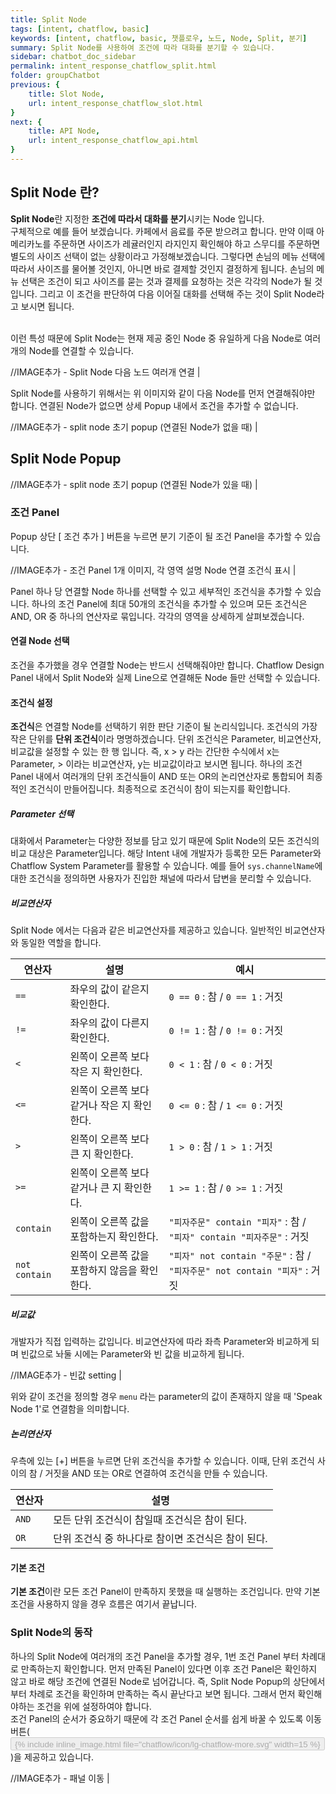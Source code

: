 ```yaml
---
title: Split Node
tags: [intent, chatflow, basic]
keywords: [intent, chatflow, basic, 챗플로우, 노드, Node, Split, 분기]
summary: Split Node를 사용하여 조건에 따라 대화를 분기할 수 있습니다.
sidebar: chatbot_doc_sidebar
permalink: intent_response_chatflow_split.html
folder: groupChatbot
previous: {
    title: Slot Node,
    url: intent_response_chatflow_slot.html
}
next: {
    title: API Node,
    url: intent_response_chatflow_api.html
}
---
```


## Split Node 란?

**Split Node**란 지정한 **조건에 따라서 대화를 분기**시키는 Node 입니다. <br/>
구체적으로 예를 들어 보겠습니다. 카페에서 음료를 주문 받으려고 합니다. 만약 이때 아메리카노를 주문하면 사이즈가 레귤러인지 라지인지 확인해야 하고 스무디를 주문하면 별도의 사이즈 선택이 없는 상황이라고 가정해보겠습니다. 그렇다면 손님의 메뉴 선택에 따라서 사이즈를 물어볼 것인지, 아니면 바로 결제할 것인지 결정하게 됩니다. 손님의 메뉴 선택은 조건이 되고 사이즈를 묻는 것과 결제를 요청하는 것은 각각의 Node가 될 것입니다. 그리고 이 조건을 판단하여 다음 이어질 대화를 선택해 주는 것이 Split Node라고 보시면 됩니다.<br/><br/>

이런 특성 때문에 Split Node는 현재 제공 중인 Node 중 유일하게 다음 Node로 여러 개의 Node를 연결할 수 있습니다.

//IMAGE추가 - Split Node 다음 노드 여러개 연결 |

Split Node를 사용하기 위해서는 위 이미지와 같이 다음 Node를 먼저 연결해줘야만 합니다. 연결된 Node가 없으면 상세 Popup 내에서 조건을 추가할 수 없습니다.

//IMAGE추가 - split node 초기 popup (연결된 Node가 없을 때) |

## Split Node Popup

//IMAGE추가 - split node 초기 popup (연결된 Node가 있을 때) |

### 조건 Panel

Popup 상단 [ 조건 추가 ] 버튼을 누르면 분기 기준이 될 조건 Panel을 추가할 수 있습니다.

//IMAGE추가 - 조건 Panel 1개 이미지, 각 영역 설명 Node 연결 조건식 표시 |

Panel 하나 당 연결할 Node 하나를 선택할 수 있고 세부적인 조건식을 추가할 수 있습니다. 하나의 조건 Panel에 최대 50개의 조건식을 추가할 수 있으며 모든 조건식은 AND, OR 중 하나의 연산자로 묶입니다. 각각의 영역을 상세하게 살펴보겠습니다.

#### 연결 Node 선택

조건을 추가했을 경우 연결할 Node는 반드시 선택해줘야만 합니다. Chatflow Design Panel 내에서 Split Node와 실제 Line으로 연결해둔 Node 들만 선택할 수 있습니다.

#### 조건식 설정

**조건식**은 연결할 Node를 선택하기 위한 판단 기준이 될 논리식입니다. 조건식의 가장 작은 단위를 **단위 조건식**이라 명명하겠습니다. 단위 조건식은 Parameter, 비교연산자, 비교값을 설정할 수 있는 한 행 입니다. 즉, x > y 라는 간단한 수식에서 x는 Parameter, > 이라는 비교연산자, y는 비교값이라고 보시면 됩니다. 하나의 조건 Panel 내에서 여러개의 단위 조건식들이 AND 또는 OR의 논리연산자로 통합되어 최종적인 조건식이 만들어집니다. 최종적으로 조건식이 참이 되는지를 확인합니다.

##### Parameter 선택

대화에서 Parameter는 다양한 정보를 담고 있기 때문에 Split Node의 모든 조건식의 비교 대상은 Parameter입니다. 해당 Intent 내에 개발자가 등록한 모든 Parameter와 Chatflow System Parameter를 활용할 수 있습니다. 예를 들어 `sys.channelName`에 대한 조건식을 정의하면 사용자가 진입한 채널에 따라서 답변을 분리할 수 있습니다.

##### 비교연산자

Split Node 에서는 다음과 같은 비교연산자를 제공하고 있습니다. 일반적인 비교연산자와 동일한 역할을 합니다.

| 연산자 | 설명 | 예시 |
|-----|-------|--------|
| `==` | 좌우의 값이 같은지 확인한다. | `0 == 0` : 참 / `0 == 1` : 거짓 |
| `!=` | 좌우의 값이 다른지 확인한다. | `0 != 1` : 참 / `0 != 0` : 거짓 |
| `<` | 왼쪽이 오른쪽 보다 작은 지 확인한다. | `0 < 1` : 참 / `0 < 0` : 거짓 |
| `<=` | 왼쪽이 오른쪽 보다 같거나 작은 지 확인한다. | `0 <= 0` : 참 / `1 <= 0` : 거짓 |
| `>` | 왼쪽이 오른쪽 보다 큰 지 확인한다. | `1 > 0` : 참 / `1 > 1` : 거짓 |
| `>=` | 왼쪽이 오른쪽 보다 같거나 큰 지 확인한다. | `1 >= 1` : 참 / `0 >= 1` : 거짓 |
| `contain` | 왼쪽이 오른쪽 값을 포함하는지 확인한다. | `"피자주문" contain "피자"` : 참 / `"피자" contain "피자주문"` : 거짓 |
| `not contain` | 왼쪽이 오른쪽 값을 포함하지 않음을 확인한다. | `"피자" not contain "주문"` : 참 / `"피자주문" not contain "피자"` : 거짓 |

##### 비교값

개발자가 직접 입력하는 값입니다. 비교연산자에 따라 좌측 Parameter와 비교하게 되며 빈값으로 놔둘 시에는 Parameter와 빈 값을 비교하게 됩니다.

//IMAGE추가 - 빈값 setting |

위와 같이 조건을 정의할 경우 `menu` 라는 parameter의 값이 존재하지 않을 때 'Speak Node 1'로 연결함을 의미합니다.

##### 논리연산자

우측에 있는 [+] 버튼을 누르면 단위 조건식을 추가할 수 있습니다. 이때, 단위 조건식 사이의 참 / 거짓을 AND 또는 OR로 연결하여 조건식을 만들 수 있습니다.

| 연산자 | 설명 |
|-----|-------|
| `AND` | 모든 단위 조건식이 참일때 조건식은 참이 된다. |
| `OR` | 단위 조건식 중 하나다로 참이면 조건식은 참이 된다. | 

#### 기본 조건

**기본 조건**이란 모든 조건 Panel이 만족하지 못했을 때 실행하는 조건입니다. 만약 기본 조건을 사용하지 않을 경우 흐름은 여기서 끝납니다.

### Split Node의 동작

하나의 Split Node에 여러개의 조건 Panel을 추가할 경우, 1번 조건 Panel 부터 차례대로 만족하는지 확인합니다. 먼저 만족된 Panel이 있다면 이후 조건 Panel은 확인하지 않고 바로 해당 조건에 연결된 Node로 넘어갑니다. 즉, Split Node Popup의 상단에서 부터 차례로 조건을 확인하며 만족하는 즉시 끝난다고 보면 됩니다. 그래서 먼저 확인해야하는 조건을 위에 설정하여야 합니다.<br/> 
조건 Panel의 순서가 중요하기 때문에 각 조건 Panel 순서를 쉽게 바꿀 수 있도록 이동 버튼(<button class="btn btn-default" disabled style="padding: 2px 5px 0px; margin: 0px; cursor: default;">{% include inline_image.html file="chatflow/icon/lg-chatflow-more.svg" width=15 %}</button>)을 제공하고 있습니다.

//IMAGE추가 - 패널 이동 |

<!-- ## Split Node 활용하기

(예시) -->
